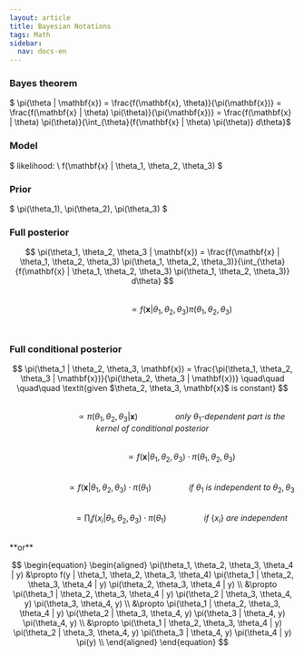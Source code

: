 ```yaml
---
layout: article
title: Bayesian Notations
tags: Math
sidebar:
  nav: docs-en
---
```


### Bayes theorem
$ \pi(\theta | \mathbf{x}) = \frac{f(\mathbf{x}, \theta)}{\pi(\mathbf{x})} = \frac{f(\mathbf{x} | \theta) \pi(\theta)}{\pi(\mathbf{x})} =  \frac{f(\mathbf{x} | \theta) \pi(\theta)}{\int_{\theta}{f(\mathbf{x} | \theta) \pi(\theta)} d\theta}$
<br>



### Model
$ likelihood: \ f(\mathbf{x} | \theta_1, \theta_2, \theta_3) $
<br>

### Prior
$ \pi(\theta_1), \pi(\theta_2), \pi(\theta_3) $
<br>

### Full posterior
$$ \pi(\theta_1, \theta_2, \theta_3 | \mathbf{x}) = \frac{f(\mathbf{x} | \theta_1, \theta_2, \theta_3) \pi(\theta_1, \theta_2, \theta_3)}{\int_{\theta}{f(\mathbf{x} | \theta_1, \theta_2, \theta_3) \pi(\theta_1, \theta_2, \theta_3)} d\theta}
$$ <br>
$$
\quad\quad\quad\quad\quad\quad
\propto f(\mathbf{x} | \theta_1, \theta_2, \theta_3) \pi(\theta_1, \theta_2, \theta_3)
$$
<br>

### Full conditional posterior
$$
\pi(\theta_1 | \theta_2, \theta_3, \mathbf{x}) = \frac{\pi(\theta_1, \theta_2, \theta_3 | \mathbf{x})}{\pi(\theta_2, \theta_3 | \mathbf{x})}
\quad\quad  \quad\quad \textit{given $\theta_2, \theta_3, \mathbf{x}$ is constant}
$$ <br>
$$
\quad\quad\quad\quad\quad\quad
\propto \pi(\theta_1, \theta_2, \theta_3 | \mathbf{x}) \quad\quad  \quad\quad \textit{only $\theta_1$-dependent part is the kernel of conditional posterior}
$$ <br>
$$
\quad\quad\quad\quad\quad\quad
\propto f(\mathbf{x} | \theta_1, \theta_2, \theta_3) \cdot \pi(\theta_1, \theta_2, \theta_3)
$$ <br>
$$
\quad\quad\quad\quad\quad\quad
\propto f(\mathbf{x} | \theta_1, \theta_2, \theta_3) \cdot \pi(\theta_1)
\quad\quad  \quad\quad \textit{if $\theta_1$ is independent to $\theta_2, \theta_3$}
$$ <br>
$$
\quad\quad\quad\quad\quad\quad
= \prod_i f(x_i | \theta_1, \theta_2, \theta_3) \cdot \pi(\theta_1)
\quad\quad  \quad\quad \textit{if $\{x_i\}$ are independent}
$$

<br>
**or**
<br>

$$
\begin{equation}
\begin{aligned}
    \pi(\theta_1, \theta_2, \theta_3, \theta_4 | y)
    &\propto f(y | \theta_1, \theta_2, \theta_3, \theta_4) \pi(\theta_1 | \theta_2, \theta_3, \theta_4 | y) \pi(\theta_2, \theta_3, \theta_4 | y) \\
    &\propto \pi(\theta_1 | \theta_2, \theta_3, \theta_4 | y) \pi(\theta_2 | \theta_3, \theta_4, y) \pi(\theta_3, \theta_4, y) \\
    &\propto \pi(\theta_1 | \theta_2, \theta_3, \theta_4 | y) \pi(\theta_2 | \theta_3, \theta_4, y) \pi(\theta_3 | \theta_4, y) \pi(\theta_4, y) \\
    &\propto \pi(\theta_1 | \theta_2, \theta_3, \theta_4 | y) \pi(\theta_2 | \theta_3, \theta_4, y) \pi(\theta_3 | \theta_4, y) \pi(\theta_4 | y) \pi(y) \\
\end{aligned}
\end{equation}
$$
